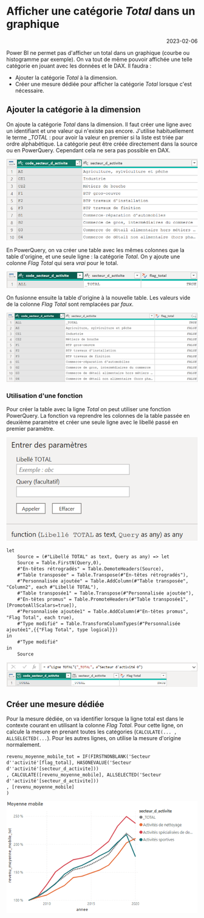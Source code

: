 # Afficher une catégorie _Total_ dans un graphique

<p style="text-align: right;">2023-02-06</p>

Power BI ne permet pas d'afficher un total dans un graphique (courbe ou histogramme par exemple).
On va tout de même pouvoir affichée une telle catégorie en jouant avec les données et le DAX.
Il faudra :
- Ajouter la catégorie _Total_ à la dimension.
- Créer une mesure dédiée pour afficher la catégorie _Total_ lorsque c'est nécessaire.

## Ajouter la catégorie à la dimension

On ajoute la catégorie _Total_ dans la dimension. Il faut créer une ligne avec un identifiant et une valeur qui n'existe pas encore. J'utilise habituellement le terme __TOTAL_ : pour avoir la valeur en premier si la liste est triée par ordre alphabétique.
La catégorie peut être créée directement dans la source ou en PowerQuery. Cependant cela ne sera pas possible en DAX.

![image](/Images/20230206-categorie-total/dim_originale.png)

En PowerQuery, on va créer une table avec les mêmes colonnes que la table d'origine, et une seule ligne : la catégorie _Total_. On y ajoute une colonne _Flag Total_ qui sera _vrai_ pour le total.

![image](/Images/20230206-categorie-total/dim_categorie_total.png)

On fusionne ensuite la table d'origine à la nouvelle table. Les valeurs vide de la colonne _Flag Total_ sont remplacées par _faux_.

![image](/Images/20230206-categorie-total/dim_fusion.png)

### Utilisation d'une fonction

Pour créer la table avec la ligne _Total_ on peut utiliser une fonction PowerQuery. La fonction va reprendre les colonnes de la table passée en deuxième paramètre  et créer une seule ligne avec le libellé passé en premier paramètre. 

![image](/Images/20230206-categorie-total/fonction_ligne_total.png)

```
let
    Source = (#"Libellé TOTAL" as text, Query as any) => let
    Source = Table.FirstN(Query,0),
    #"En-têtes rétrogradés" = Table.DemoteHeaders(Source),
    #"Table transposée" = Table.Transpose(#"En-têtes rétrogradés"),
    #"Personnalisée ajoutée" = Table.AddColumn(#"Table transposée", "Column2", each #"Libellé TOTAL"),
    #"Table transposée1" = Table.Transpose(#"Personnalisée ajoutée"),
    #"En-têtes promus" = Table.PromoteHeaders(#"Table transposée1", [PromoteAllScalars=true]),
    #"Personnalisée ajoutée1" = Table.AddColumn(#"En-têtes promus", "Flag Total", each true),
    #"Type modifié" = Table.TransformColumnTypes(#"Personnalisée ajoutée1",{{"Flag Total", type logical}})
in
    #"Type modifié"
in
    Source
```

![image](/Images/20230206-categorie-total/fonction_ligne_total_appel.png)

## Créer une mesure dédiée

Pour la mesure dédiée, on va identifier lorsque la ligne total est dans le contexte courant en utilisant la colonne _Flag Total_. Pour cette ligne, on calcule la mesure en prenant toutes les catégories (```CALCULATE(... , ALLSELECTED(...```).
Pour les autres lignes, on utilise la mesure d'origine normalement.

```
revenu_moyenne_mobile_tot = IF(FIRSTNONBLANK('Secteur d''activité'[flag_total], HASONEVALUE('Secteur d''activité'[secteur_d_activite]))
, CALCULATE([revenu_moyenne_mobile], ALLSELECTED('Secteur d''activité'[secteur_d_activite]))
, [revenu_moyenne_mobile]
)
```

![image](/Images/20230206-categorie-total/moyenne-mobile-total.png)